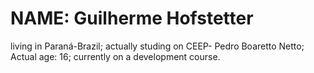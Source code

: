 # NAME: Guilherme Hofstetter
living in Paraná-Brazil;
actually studing on CEEP- Pedro Boaretto Netto;
Actual age: 16;
currently on a development course.
